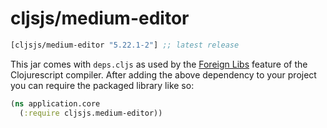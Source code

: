 # cljsjs/medium-editor

[](dependency)
```clojure
[cljsjs/medium-editor "5.22.1-2"] ;; latest release
```
[](/dependency)

This jar comes with `deps.cljs` as used by the [Foreign Libs][flibs] feature
of the Clojurescript compiler. After adding the above dependency to your project
you can require the packaged library like so:

```clojure
(ns application.core
  (:require cljsjs.medium-editor))
```

[flibs]: https://github.com/clojure/clojurescript/wiki/Packaging-Foreign-Dependencies
